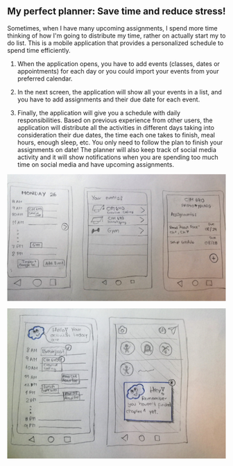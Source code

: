 ##  My perfect planner: Save time and reduce stress!

Sometimes, when I have many upcoming assignments, I spend more time thinking of how I'm going to distribute my time, rather on actually start my to do list. This is a mobile application that provides a personalized schedule to spend time efficiently.

1. When the application opens, you have to add events (classes, dates or appointments) for each day or you could import your events from your preferred calendar.

2. In the next screen, the application will show all your events in a list, and you have to add assignments and their due date for each event.

3. Finally, the application will give you a schedule with daily responsibilities. Based on previous experience from other users, the application will distribute all the activities in different days taking into consideration their due dates, the time each one takes to finish, meal hours, enough sleep, etc. You only need to follow the plan to finish your assignments on date! The planner will also keep track of social media activity and it will show notifications when you are spending too much time on social media and have upcoming assignments.   

![impossible app](https://github.com/MariaAguilarV/CIM-640-Creative-Coding/blob/master/Hw/impossible%20app%20p1.jpg)

![impossible app](https://github.com/MariaAguilarV/CIM-640-Creative-Coding/blob/master/Hw/impossible%20app%20p2.jpg)
